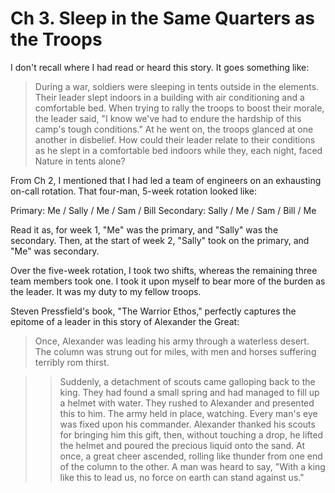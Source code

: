 # Ch 3. Sleep in the Same Quarters as the Troops

I don't recall where I had read or heard this story. It goes something like:

> During a war, soldiers were sleeping in tents outside in the elements. Their leader
> slept indoors in a building with air conditioning and a comfortable bed. When trying to rally
> the troops to boost their morale, the leader said, "I know we've had to endure the hardship of this
> camp's tough conditions." At he went on, the troops glanced at one another in disbelief. How could
> their leader relate to their conditions as he slept in a comfortable bed indoors while they, each night,
> faced Nature in tents alone?

From Ch 2, I mentioned that I had led a team of engineers on an exhausting on-call rotation. That four-man, 5-week
rotation looked like:

Primary:   Me    / Sally / Me  / Sam  / Bill
Secondary: Sally / Me    / Sam / Bill / Me

Read it as, for week 1, "Me" was the primary, and "Sally" was the secondary. Then, at the start of week 2, "Sally"
took on the primary, and "Me" was secondary.

Over the five-week rotation, I took two shifts, whereas the remaining three team members took one. I took it upon
myself to bear more of the burden as the leader. It was my duty to my fellow troops.

Steven Pressfield's book, "The Warrior Ethos," perfectly captures the epitome of a leader in this story of
Alexander the Great:

> Once, Alexander was leading his army through a waterless desert. The column was strung out for miles,
> with men and horses suffering terribly rom thirst.

>> Suddenly, a detachment of scouts came galloping back to the king. They had found a small spring and
>> had managed to fill up a helmet with water. They rushed to Alexander and presented this to him. The army
>> held in place, watching. Every man's eye was fixed upon his commander. Alexander thanked his scouts
>> for bringing him this gift, then, without touching a drop, he lifted the helmet and poured the precious
>> liquid onto the sand.
>> At once, a great cheer ascended, rolling like thunder from one end of the column to the other. A man
>> was heard to say, "With a king like this to lead us, no force on earth can stand against us."

